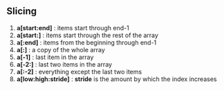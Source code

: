## Slicing

1. **a[start:end]** : items start through end-1
2. **a[start:]**    : items start through the rest of the array
3. **a[:end]**      : items from the beginning through end-1
4. **a[:]**         : a copy of the whole array
5. **a[-1]**    		: last item in the array
6. **a[-2:]**   		: last two items in the array
7. **a[:-2]**   		: everything except the last two items
8. **a[low:high:stride]** : **stride** is the amount by which the index increases
